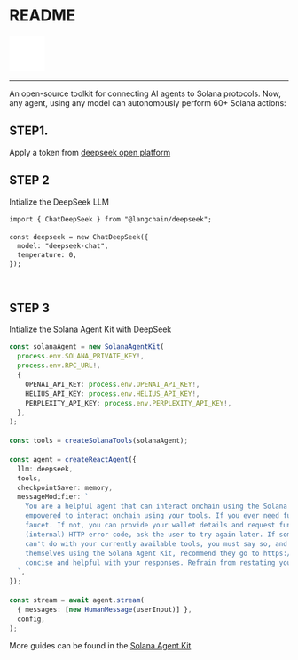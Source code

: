 # README

<img src="assets/sendai-logo.png" width="64" height="auto" alt="logo">

---

An open-source toolkit for connecting AI agents to Solana protocols. Now, any agent, using any model can autonomously perform 60+ Solana actions:
‍

## STEP1.

Apply a token from [deepseek open platform](https://platform.deepseek.com/)

## STEP 2

Intialize the DeepSeek LLM

```
import { ChatDeepSeek } from "@langchain/deepseek";

const deepseek = new ChatDeepSeek({
  model: "deepseek-chat",
  temperature: 0,
});
```
‍
## STEP 3

Intialize the Solana Agent Kit with DeepSeek

```typescript
const solanaAgent = new SolanaAgentKit(
  process.env.SOLANA_PRIVATE_KEY!,
  process.env.RPC_URL!,
  {
    OPENAI_API_KEY: process.env.OPENAI_API_KEY!,
    HELIUS_API_KEY: process.env.HELIUS_API_KEY!,
    PERPLEXITY_API_KEY: process.env.PERPLEXITY_API_KEY!,
  },
);

const tools = createSolanaTools(solanaAgent);

const agent = createReactAgent({
  llm: deepseek,
  tools,
  checkpointSaver: memory,
  messageModifier: `
    You are a helpful agent that can interact onchain using the Solana Agent Kit. You are
    empowered to interact onchain using your tools. If you ever need funds, you can request them from the
    faucet. If not, you can provide your wallet details and request funds from the user. If there is a 5XX
    (internal) HTTP error code, ask the user to try again later. If someone asks you to do something you
    can't do with your currently available tools, you must say so, and encourage them to implement it
    themselves using the Solana Agent Kit, recommend they go to https://www.solanaagentkit.xyz for more information. Be
    concise and helpful with your responses. Refrain from restating your tools' descriptions unless it is explicitly requested.
  `,
});

const stream = await agent.stream(
  { messages: [new HumanMessage(userInput)] },
  config,
);
```

More guides can be found in the [Solana Agent Kit](https://docs.solanaagentkit.xyz/v0/introduction)

‍
